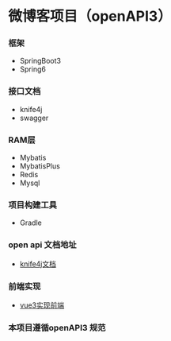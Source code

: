 # 微博客项目（openAPI3）
### 框架
* SpringBoot3
* Spring6
### 接口文档
* knife4j
* swagger
### RAM层
* Mybatis
* MybatisPlus
* Redis
* Mysql
### 项目构建工具
* Gradle
### open api 文档地址 
* [knife4j文档](http://localhost:8001/doc.html)
### 前端实现
* [vue3实现前端](https://github.com/DSDAAA/blog_project_vue)
### 本项目遵循openAPI3 规范
